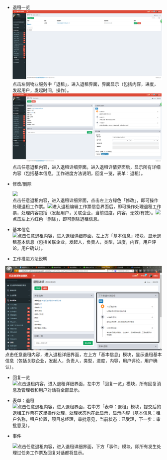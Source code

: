 * 退租一览![](/assets/退租.png)点击左侧物业服务中「退租」，进入退租界面，界面显示（包括内容，进度，发起用户，发起时间，操作）。![](/assets/退租1.png)点击任意退租内容，进入退租详细界面。进入退租详情界面后，显示所有详细内容（包括基本信息，工作进度方法说明，回复一览，表单：退租）。
* 修改/删除

  ![](blob:https://www.gitbook.com/bca7d3cb-4113-467c-b6b1-5162191551cc)  
  点击任意退租内容，进入退租详细界面，点击左上方绿色「修改」，即可操作处理退租工作票。![](blob:https://www.gitbook.com/56e9d1ac-184e-4895-80d8-af2ee194507e)进入退租编辑工作票信息界面后，即可操作处理退租工作票，处理内容包括（发起用户，关联企业，当前进度，内容，无效/有效）。![](blob:https://www.gitbook.com/cd59e362-6969-4c49-a500-7e50fa599305)点击左上方红色「删除」，即可删除退租信息。

* 基本信息  
  ![](blob:https://www.gitbook.com/5baae7fc-188f-4082-adb9-553457a1c821)点击任意退租内容，进入退租详细界面，左上方「基本信息」模块，显示退租基本信息（包括关联企业，发起人，负责人，类型，进度，内容，用户评论，用户确认）。

* 工作推进方法说明

![](/assets/退租111.png)点击任意退租内容，进入退租详细界面，左上方「基本信息」模块，显示退租基本信息（包括关联企业，发起人，负责人，类型，进度，内容，用户评论，用户确认）。

* 回复一览  
  ![](blob:https://www.gitbook.com/cd76da77-9033-48e1-8b0c-1ec9fc244187)点击退租内容，进入退租详细界面，左中方「回复一览」模块，所有回复消息及管理者和用户对话将全部显示。

* 表单：退租  
  ![](blob:https://www.gitbook.com/fc7690e6-6fa8-4bd0-8cfa-af5021a1333a)点击任意退租内容，进入退租界面，右中方「表单：退租」模块，提交后的退租工作票在这里操作处理，处理状态也在此显示，显示内容（基本信息：租户名称，租户位置，项目总经理，审批意见，当前状态：已受理，下一步：审批意见）。

* 事件

  ![](blob:https://www.gitbook.com/0a81c812-068c-4837-8e06-316fb806144d)点击任意退租内容，进入退租详细界面，下方「事件」模块，即所有发生处理过任务工作票及回复对话都将显示。



